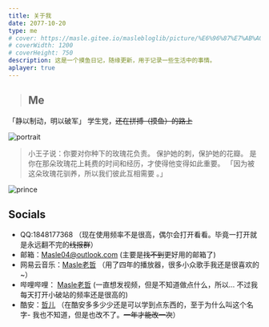 ```yaml
---
title: 关于我
date: 2077-10-20
type: me
# cover: https://masle.gitee.io/maslebloglib/picture/%E6%96%87%E7%AB%A0%E5%B0%81%E9%9D%A2/%E6%91%B8%E9%B1%BC%E6%97%A5%E8%AE%B0.jpg
# coverWidth: 1200
# coverHeight: 750
description: 这是一个摸鱼日记，随缘更新，用于记录一些生活中的事情。
aplayer: true
---
```


> ## Me
「静以制动，明以破军」
学生党，~~还在拼搏（摸鱼）的路上~~ 

<div class="text-center">
    <div class="site-author-avatar">
    <img src="https://masle.gitee.io/maslebloglib/picture/TOUXIANG/Masle.1.svg" alt="portrait" title="ID : Masle" loading="lazy" data-sr-id="0" style="visibility: visible; opacity: 1; transition: all 0.4s ease 0s, opacity 0.6s cubic-bezier(0.5, 0, 0, 1) 0s;">
    </div>
</div>

<meting-js
 id="497572729"
 server="netease"
 type="song"
 theme="#C20C0C">
</meting-js>

> 小王子说：你要对你种下的玫瑰花负责。
保护她的刺，保护她的花瓣。
是你在那朵玫瑰花上耗费的时间和经历，才使得他变得如此重要。
「因为被这朵玫瑰花驯养，所以我们彼此互相需要 。」

![prince](https://masle.gitee.io/maslebloglib/picture/%E6%96%87%E7%AB%A0%E5%B0%81%E9%9D%A2/prince.jpg)

## Socials
- QQ:1848177368 （现在使用频率不是很高，偶尔会打开看看。毕竟一打开就是永远翻不完的~~线报群~~）
- 邮箱：Masle04@outlook.com  (主要是~~找不到~~更好用的邮箱了)
- 网易云音乐：[Masle老哲](https://music.163.com/#/user/home?id=550725539) （用了四年的播放器，很多小众歌手我还是很喜欢的~）
- 哔哩哔哩： [Masle老哲](https://space.bilibili.com/389049232) (一直想发视频，但是不知道做点什么，所以...  不过我每天打开小破站的频率还是很高的)
- 酷安：[哲儿](https://www.coolapk.com/u/3260871) （在酷安多多少少还是可以学到点东西的，至于为什么叫这个名字- 我也不知道，但是也改不了。~~一年才能改一次~~）

